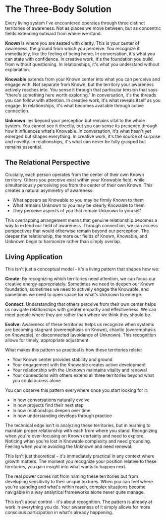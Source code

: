 # The Three-Body Solution

Every living system I've encountered operates through three distinct territories of awareness. Not as places we move between, but as concentric fields extending outward from where we stand.

**Known** is where you are seated with clarity. This is your center of awareness, the ground from which you perceive. You recognize it immediately, like the feeling of being home. In conversation, it's what you can state with confidence. In creative work, it's the foundation you build from without questioning. In relationships, it's what you understand without explanation.

**Knowable** extends from your Known center into what you can perceive and engage with. Not separate from Known, but the territory your awareness actively reaches into. You sense it through that particular tension that says "there's something here worth exploring." In conversation, it's the threads you can follow with attention. In creative work, it's what reveals itself as you engage. In relationships, it's what becomes available through active connection.

**Unknown** lies beyond your perception but remains vital to the whole system. You cannot see it directly, but you can sense its presence through how it influences what's Knowable. In conversation, it's what hasn't yet emerged but shapes everything. In creative work, it's the source of surprise and novelty. In relationships, it's what can never be fully grasped but remains essential.

## The Relational Perspective

Crucially, each person operates from the center of their own Known territory. Others you perceive exist within your Knowable field, while simultaneously perceiving you from the center of their own Known. This creates a natural asymmetry of awareness:

- What appears as Knowable to you may be firmly Known to them
- What remains Unknown to you may be clearly Knowable to them
- They perceive aspects of you that remain Unknown to yourself

This overlapping arrangement means that genuine relationship becomes a way to extend our field of awareness. Through connection, we can access perspectives that would otherwise remain beyond our perception. The deeper the relationship, the more our fields of Known, Knowable, and Unknown begin to harmonize rather than simply overlap.

## Living Application

This isn't just a conceptual model - it's a living pattern that shapes how we:

**Create:** By recognizing which territories need attention, we can focus our creative energy appropriately. Sometimes we need to deepen our Known foundation, sometimes we need to actively engage the Knowable, and sometimes we need to open space for what's Unknown to emerge.

**Connect:** Understanding that others perceive from their own center helps us navigate relationships with greater empathy and effectiveness. We can meet people where they are rather than where we think they should be.

**Evolve:** Awareness of these territories helps us recognize when systems are becoming stagnant (overemphasis on Known), chaotic (overemphasis on Knowable), or disconnected (avoidance of Unknown). This recognition allows for timely, appropriate adjustment.

What makes this pattern so practical is how these territories relate:
- Your Known center provides stability and ground
- Your engagement with the Knowable creates active development
- Your relationship with the Unknown maintains vitality and renewal
- Your connections with others extend all three territories beyond what you could access alone

You can observe this pattern everywhere once you start looking for it:
- In how conversations naturally evolve
- In how projects find their next step
- In how relationships deepen over time
- In how understanding develops through practice

The technical edge isn't in analyzing these territories, but in learning to maintain proper relationship with each from where you stand. Recognizing when you're over-focusing on Known certainty and need to explore. Noticing when you're lost in Knowable complexity and need grounding. Feeling when you're avoiding the Unknown and need renewal.

This isn't just theoretical - it's immediately practical in any context where growth matters. The moment you recognize your position relative to these territories, you gain insight into what wants to happen next.

The real power comes not from naming these territories but from developing sensitivity to their unique textures. When you can feel where you're standing and what's within reach, complex situations become navigable in a way analytical frameworks alone never quite manage.

This isn't about control - it's about recognition. The pattern is already at work in everything you do. Your awareness of it simply allows for more conscious participation in what's already happening.
